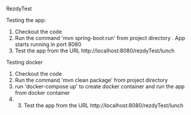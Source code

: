 
RezdyTest

Testing the app:
 1. Checkout the code 
 2. Run the command 'mvn spring-boot:run' from project directory . App starts running in port 8080
 3. Test the app from the URL http://localhost:8080/rezdyTest/lunch
 
 
Testing docker 
 1. Checkout the code 
 2. Run the command 'mvn clean package' from project directory 
 3. run 'docker-compose up' to create docker container and run the app from docker container
 4. 3. Test the app from the URL http://localhost:8080/rezdyTest/lunch
